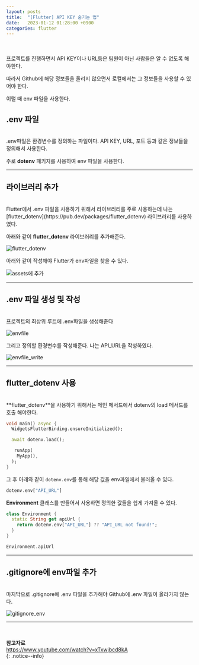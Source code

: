 ```yaml
---
layout: posts
title:  "[Flutter] API KEY 숨기는 법"
date:   2023-01-12 01:28:00 +0900
categories: flutter
---
```

<br>
<br>
프로젝트를 진행하면서 API KEY이나 URL등은 팀원이 아닌 사람들은 알 수 없도록 해야한다.

따라서 Github에 해당 정보들을 올리지 않으면서 로컬에서는 그 정보들을 사용할 수 있어야 한다.

이럴 때 env 파일을 사용한다.


## .env 파일
<br>
.env파일은 환경변수를 정의하는 파일이다. API KEY, URL, 포트 등과 같은 정보들을 정의해서 사용한다.

주로 **dotenv** 패키지를 사용하여 env 파일을 사용한다.

___
## 라이브러리 추가
<br>
Flutter에서 .env 파일을 사용하기 위해서 라이브러리를 주로 사용하는데 나는 [flutter_dotenv](https://pub.dev/packages/flutter_dotenv) 라이브러리를 사용하였다.

아래와 같이 **flutter_dotenv** 라이브러리를 추가해준다.

![flutter_dotenv](https://user-images.githubusercontent.com/77378301/211866074-420f8c1f-7359-429c-b036-cb0a9853f0ed.png)

아래와 같이 작성해야 Flutter가 env파일을 찾을 수 있다.

![assets에 추가](https://user-images.githubusercontent.com/77378301/215276780-eaa02587-a332-4f44-9506-02a40196ea3e.png)

___
## .env 파일 생성 및 작성
<br>
프로젝트의 최상위 루트에 .env파일을 생성해준다

![envfile](https://user-images.githubusercontent.com/77378301/211868188-7f2c45a0-2ea3-42f6-b8af-306b33ededfb.png)

그리고 정의할 환경변수를 작성해준다. 나는 API_URL을 작성하였다.

![envfile_write](https://user-images.githubusercontent.com/77378301/211869804-e17ba977-d554-4cd0-ab52-c225b15476e0.png)

___
## flutter_dotenv 사용
<br>
**flutter_dotenv**을 사용하기 위해서는 메인 메서드에서 dotenv의 load 메서드를 호출 해야한다.

```dart
void main() async {
  WidgetsFlutterBinding.ensureInitialized();

  await dotenv.load();

   runApp(
    MyApp(), 
  );
}
```

그 후 아래와 같이 ```dotenv.env```를 통해 해당 값을 env파일에서 불러올 수 있다.

```dart
dotenv.env["API_URL"]
```

**Environment** 클래스를 만들어서 사용하면 정의한 값들을 쉽게 가져올 수 있다.

```dart
class Environment {
  static String get apiUrl {
    return dotenv.env["API_URL"] ?? "API_URL not found!";
  }
}

Environment.apiUrl
```

___
## .gitignore에 env파일 추가
<br>
마지막으로 .gitignore에 .env 파일을 추가해야 Github에 .env 파일이 올라가지 않는다.

![gitignore_env](https://user-images.githubusercontent.com/77378301/211872799-7c055179-8dcc-4aa2-906d-d7e7b0802423.png)

___
<br>

**참고자료**<br> 
<https://www.youtube.com/watch?v=xTxwjbcd8kA><br>
{: .notice--info}